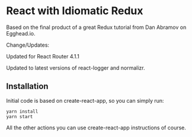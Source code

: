 # React with Idiomatic Redux

Based on the final product of a great Redux tutorial from Dan Abramov on Egghead.io.

Change/Updates:

Updated for React Router 4.1.1

Updated to latest versions of react-logger and normalizr.

## Installation

Initial code is based on create-react-app, so you can simply run:

```
yarn install
yarn start
```

All the other actions you can use create-react-app instructions of course.
